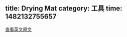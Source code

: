 title: Drying Mat
category: 工具
time: 1482132755657
---
[查看英文原文](https://dl.dropboxusercontent.com/u/87519140/TFC/guides/TFC%20Drying%20Mat%20Mod%20-%20User%20Guide.pdf)
